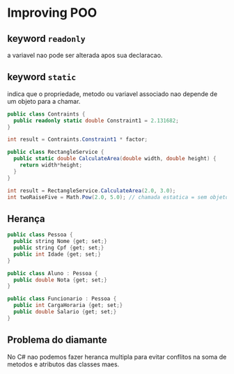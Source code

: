 # Improving POO

## keyword `readonly`

a variavel nao pode ser alterada apos sua declaracao.

## keyword `static`

indica que o propriedade, metodo ou variavel associado nao depende de um objeto para a chamar.

```cs
public class Contraints {
  public readonly static double Constraint1 = 2.131682;
}
```

```cs
int result = Contraints.Constraint1 * factor;
```

```cs
public class RectangleService {
  public static double CalculateArea(double width, double height) {
    return width*height;
  }
}
```

```cs
int result = RectangleService.CalculateArea(2.0, 3.0);
int twoRaiseFive = Math.Pow(2.0, 5.0); // chamada estatica = sem objeto
```

## Herança

```java
public class Pessoa {
  public string Nome {get; set;}
  public string Cpf {get; set;}
  public int Idade {get; set;}
}

public class Aluno : Pessoa {
  public double Nota {get; set;}
}

public class Funcionario : Pessoa {
  public int CargaHoraria {get; set;}
  public double Salario {get; set;}
}
```

## Problema do diamante

No C# nao podemos fazer heranca multipla para evitar conflitos na soma de metodos e atributos das classes maes.
